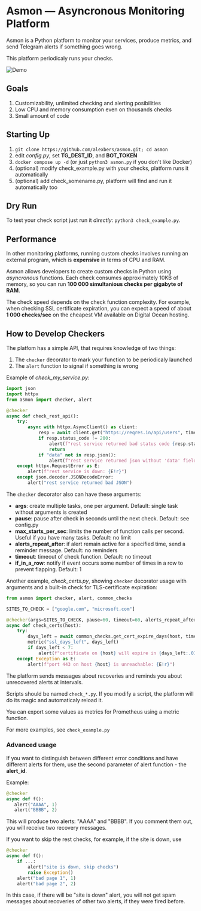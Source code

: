 # Asmon — Asyncronous Monitoring Platform #

Asmon is a Python platform to monitor your services, produce metrics, and send Telegram alerts if something goes wrong.

This platform periodicaly runs your checks.

![Demo](https://alexbers.com/asmon_en.png)

## Goals ##

1. Customizability, unlimited checking and alerting posibilities
2. Low CPU and memory consumption even on thousands checks
3. Small amount of code

## Starting Up ##

1. `git clone https://github.com/alexbers/asmon.git; cd asmon`
2. edit *config.py*, set **TG_DEST_ID**, and **BOT_TOKEN**
3. `docker compose up -d` (or just `python3 asmon.py` if you don't like Docker)
4. (optional) modify check_example.py with your checks, platform runs it automatically
5. (optional) add check_somename.py, platform will find and run it automatically too

## Dry Run ##

To test your check script just run it *directly*: `python3 check_example.py`.

## Performance ##

In other monitoring platforms, running custom checks involves running an external program, which is
**expensive** in terms of CPU and RAM.

Asmon allows developers to create custom checks in Python using *asyncronous* functions. Each check consumes approximately 10KB of memory, so you can run **100 000 simultanious checks per gigabyte of RAM**.

The check speed depends on the check function complexity. For example, when checking SSL certificate
expiration, you can expect a speed of about **1 000 checks/sec** on the cheapest VM available
on Digital Ocean hosting.


## How to Develop Checkers  ##

The platfom has a simple API, that requires knowledge of two things:

1. The `checker` decorator to mark your function to be periodicaly launched
2. The `alert` function to signal if something is wrong


Example of *check_my_service.py*:

```python
import json
import httpx
from asmon import checker, alert

@checker
async def check_rest_api():
    try:
        async with httpx.AsyncClient() as client:
            resp = await client.get("https://reqres.in/api/users", timeout=10)
            if resp.status_code != 200:
                alert(f"rest service returned bad status code {resp.status_code}")
                return
            if "data" not in resp.json():
                alert(f"rest service returned json without 'data' field")
    except httpx.RequestError as E:
        alert(f"rest service is down: {E!r}")
    except json.decoder.JSONDecodeError:
        alert("rest service returned bad JSON")
```

The `checker` decorator also can have these arguments:

- **args**: create multiple tasks, one per argument. Default: single task without arguments is created
- **pause**: pause after check in seconds until the next check. Default: see config.py
- **max_starts_per_sec**: limits the number of function calls per second. Useful if you have many tasks. Default: no limit
- **alerts_repeat_after**: if alert remain active for a specified time, send a reminder message. Default: no reminders
- **timeout**: timeout of check function. Default: no timeout
- **if_in_a_row**: notify if event occurs some number of times in a row to prevent flapping. Default: 1

Another example, *check_certs.py*, showing `checker` decorator usage with arguments and a built-in
check for TLS-certificate expiration:

```python
from asmon import checker, alert, common_checks

SITES_TO_CHECK = ["google.com", "microsoft.com"]

@checker(args=SITES_TO_CHECK, pause=60, timeout=60, alerts_repeat_after=1*60*60)
async def check_certs(host):
    try:
        days_left = await common_checks.get_cert_expire_days(host, timeout=10)
        metric("ssl_days_left", days_left)
        if days_left < 7:
            alert(f"certificate on {host} will expire in {days_left:.01f} days")
    except Exception as E:
        alert(f"port 443 on host {host} is unreachable: {E!r}")

```

The platform sends messages about recoveries and reminds you about unrecovered alerts at intervals.

Scripts should be named `check_*.py`. If you modify a script, the platform will do its magic and
automaticaly reload it.

You can export some values as metrics for Prometheus using a metric function.

For more examples, see `check_example.py`


### Advanced usage ###

If you want to distinguish between different error conditions and have different alerts for them, use the second parameter of alert function - the **alert\_id**.

Example:

```python
@checker
async def f():
   alert("AAAA", 1)
   alert("BBBB", 2)
```

This will produce two alerts: "AAAA" and "BBBB". If you comment them out, you will receive two recovery messages.

If you want to skip the rest checks, for example, if the site is down, use

```python
@checker
async def f():
    if ...:
        alert("site is down, skip checks")
        raise Exception()
    alert("bad page 1", 1)
    alert("bad page 2", 2)
```

In this case, if there will be "site is down" alert, you will not get spam messages about recoveries of other two alerts, if they were fired before.
